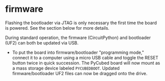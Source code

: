# firmware
Flashing the bootloader via JTAG is only necessary the first time the board is powered. See the section below for more details. 

During standard operation, the firmware (CircuitPython) and bootloader (UF2) can both be updated via USB. 
- To put the board into firmware/bootloader "programming mode," connect it to a computer using a micro USB cable and toggle the RESET button twice in quick succession. The PyCubed board will now mount as a mass storage device labeled `PYCUBEDBOOT`. Updated firmware/bootloader UF2 files can now be dragged onto the drive.

